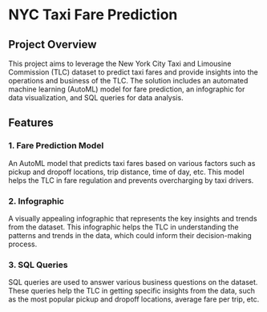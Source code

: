 # NYC Taxi Fare Prediction

## Project Overview

This project aims to leverage the New York City Taxi and Limousine Commission (TLC) dataset to predict taxi fares and provide insights into the operations and business of the TLC. The solution includes an automated machine learning (AutoML) model for fare prediction, an infographic for data visualization, and SQL queries for data analysis.

## Features

### 1. Fare Prediction Model

An AutoML model that predicts taxi fares based on various factors such as pickup and dropoff locations, trip distance, time of day, etc. This model helps the TLC in fare regulation and prevents overcharging by taxi drivers.

### 2. Infographic

A visually appealing infographic that represents the key insights and trends from the dataset. This infographic helps the TLC in understanding the patterns and trends in the data, which could inform their decision-making process.

### 3. SQL Queries

SQL queries are used to answer various business questions on the dataset. These queries help the TLC in getting specific insights from the data, such as the most popular pickup and dropoff locations, average fare per trip, etc.


